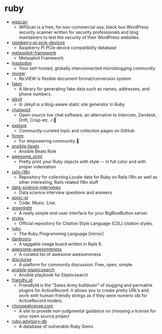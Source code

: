 # ruby
- [wpscan](https://github.com/wpscanteam/wpscan)
  - WPScan is a free, for non-commercial use, black box WordPress security scanner written for security professionals and blog maintainers to test the security of their WordPress websites.
- [raspberry-pi-pcie-devices](https://github.com/geerlingguy/raspberry-pi-pcie-devices)
  - Raspberry Pi PCIe device compatibility database
- [metasploit-framework](https://github.com/rapid7/metasploit-framework)
  - Metasploit Framework
- [mastodon](https://github.com/tootsuite/mastodon)
  - Your self-hosted, globally interconnected microblogging community
- [review](https://github.com/kmuto/review)
  - Re:VIEW is flexible document format/conversion system
- [faker](https://github.com/faker-ruby/faker)
  - A library for generating fake data such as names, addresses, and phone numbers.
- [jekyll](https://github.com/jekyll/jekyll)
  - 🌐 Jekyll is a blog-aware static site generator in Ruby
- [chatwoot](https://github.com/chatwoot/chatwoot)
  - Open-source live chat software, an alternative to Intercom, Zendesk, Drift, Crisp etc. 🔥💬
- [explore](https://github.com/github/explore)
  - Community-curated topic and collection pages on GitHub
- [forem](https://github.com/forem/forem)
  - For empowering community 🌱
- [ansible-beats](https://github.com/elastic/ansible-beats)
  - Ansible Beats Role
- [awesome_print](https://github.com/awesome-print/awesome_print)
  - Pretty print your Ruby objects with style -- in full color and with proper indentation
- [rails-i18n](https://github.com/svenfuchs/rails-i18n)
  - Repository for collecting Locale data for Ruby on Rails I18n as well as other interesting, Rails related I18n stuff
- [data-science-interviews](https://github.com/alexeygrigorev/data-science-interviews)
  - Data science interview questions and answers
- [sonic-pi](https://github.com/sonic-pi-net/sonic-pi)
  - Code. Music. Live.
- [greenlight](https://github.com/bigbluebutton/greenlight)
  - A really simple end-user interface for your BigBlueButton server.
- [styles](https://github.com/citation-style-language/styles)
  - Official repository for Citation Style Language (CSL) citation styles.
- [ruby](https://github.com/ruby/ruby)
  - The Ruby Programming Language [mirror]
- [danbooru](https://github.com/danbooru/danbooru)
  - A taggable image board written in Rails 6.
- [awesome-awesomeness](https://github.com/bayandin/awesome-awesomeness)
  - A curated list of awesome awesomeness
- [discourse](https://github.com/discourse/discourse)
  - A platform for community discussion. Free, open, simple.
- [ansible-elasticsearch](https://github.com/elastic/ansible-elasticsearch)
  - Ansible playbook for Elasticsearch
- [friendly_id](https://github.com/norman/friendly_id)
  - FriendlyId is the “Swiss Army bulldozer” of slugging and permalink plugins for ActiveRecord. It allows you to create pretty URL’s and work with human-friendly strings as if they were numeric ids for ActiveRecord models.
- [choosealicense.com](https://github.com/github/choosealicense.com)
  - A site to provide non-judgmental guidance on choosing a license for your open source project
- [ruby-advisory-db](https://github.com/rubysec/ruby-advisory-db)
  - A database of vulnerable Ruby Gems
